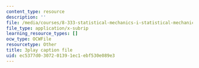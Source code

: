 ```yaml
---
content_type: resource
description: ''
file: /media/courses/8-333-statistical-mechanics-i-statistical-mechanics-of-particles-fall-2013/ec5377d0307201391ec1ebf530e089e3_34lmLIYpkYQ.srt
file_type: application/x-subrip
learning_resource_types: []
ocw_type: OCWFile
resourcetype: Other
title: 3play caption file
uid: ec5377d0-3072-0139-1ec1-ebf530e089e3
---
```

